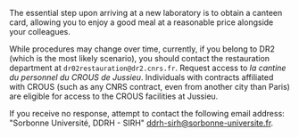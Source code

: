 The essential step upon arriving at a new laboratory is to obtain a canteen card, allowing you to enjoy a good meal at a reasonable price alongside your colleagues.

While procedures may change over time, currently, if you belong to DR2 (which is the most likely scenario), you should contact the restauration department at `dr02restauration@dr2.cnrs.fr`. Request access to *la cantine du personnel du CROUS de Jussieu*. Individuals with contracts affiliated with CROUS (such as any CNRS contract, even from another city than Paris) are eligible for access to the CROUS facilities at Jussieu. 

If you receive no response, attempt to contact the following email address: "Sorbonne Université, DDRH - SIRH" <ddrh-sirh@sorbonne-universite.fr>.